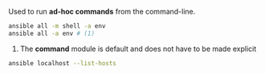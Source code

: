 Used to run **ad-hoc commands** from the command-line.

```sh title="Ad-hoc commands"
ansible all -m shell -a env
ansible all -a env # (1)
```

1. The **command** module is default and does not have to be made explicit

```sh title="Display all available hosts"
ansible localhost --list-hosts
```